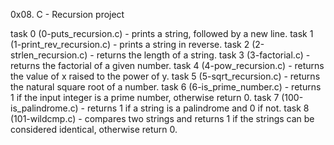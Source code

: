 0x08. C - Recursion project

task 0 (0-puts_recursion.c) - prints a string, followed by a new line.
task 1 (1-print_rev_recursion.c) - prints a string in reverse.
task 2 (2-strlen_recursion.c) - returns the length of a string.
task 3 (3-factorial.c) - returns the factorial of a given number.
task 4 (4-pow_recursion.c) - returns the value of x raised to the power of y.
task 5 (5-sqrt_recursion.c) - returns the natural square root of a number.
task 6 (6-is_prime_number.c) - returns 1 if the input integer is a prime number, otherwise return 0.
task 7 (100-is_palindrome.c) - returns 1 if a string is a palindrome and 0 if not.
task 8 (101-wildcmp.c) - compares two strings and returns 1 if the strings can be considered identical, otherwise return 0.
